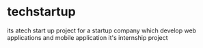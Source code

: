 # techstartup
its atech start up project for a startup company which develop web applications and mobile application
it's internship project
